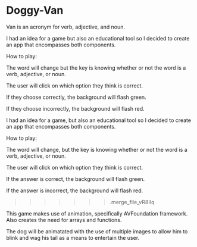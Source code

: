 # Doggy-Van

Van is an acronym for verb, adjective, and noun. 

I had an idea for a game but also an educational tool so I decided to create an app that encompasses both components.

How to play:

The word will change but the key is knowing whether or not the word is a verb, adjective, or noun.

The user will click on which option they think is correct.

If they choose correctly, the background will flash green.

If they choose incorrectly, the background will flash red.

I had an idea for a game, but also an educational tool so I decided to create an app that encompasses both components.

How to play:

The word will change, but the key is knowing whether or not the word is a verb, adjective, or noun.

The user will click on which option they think is correct.

If the answer is correct, the background will flash green.

If the answer is incorrect, the background will flash red.
>>>>>>> .merge_file_vR8IIq

This game makes use of animation, specifically AVFoundation framework. Also creates the need for arrays and functions. 

The dog will be animatated with the use of multiple images to allow him to blink and wag his tail as a means to entertain the user. 
